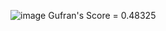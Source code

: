 ![image](https://user-images.githubusercontent.com/58569042/125420472-be9d6c89-1101-4338-bedd-02fa96a18cba.png)
Gufran's Score = 0.48325
